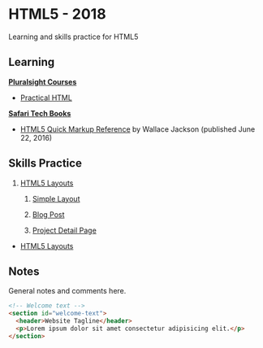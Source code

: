 # HTML5 - 2018

Learning and skills practice for HTML5

## Learning

**[Pluralsight Courses](learning/pluralsight)**

* [Practical HTML](learning/pluralsight/practical-html)

**[Safari Tech Books](learning/safari-tech-books)**

* [HTML5 Quick Markup Reference](learning/safari-tech-books/html5-quick-markup-reference) by Wallace Jackson (published June 22, 2016)

## Skills Practice

1. [HTML5 Layouts](skills-practice/html5-layouts)

    1. [Simple Layout](skills-practice/html5-layouts/simple-layout.html)

    1. [Blog Post](skills-practice/html5-layouts/blog-post.html)

    1. [Project Detail Page](skills-practice/html5-layouts/project-detail.html)

* [HTML5 Layouts](skills-practice/html5-layouts)

## Notes

General notes and comments here.

```html
<!-- Welcome text -->
<section id="welcome-text">
  <header>Website Tagline</header>
  <p>Lorem ipsum dolor sit amet consectetur adipisicing elit.</p>
</section>
```
